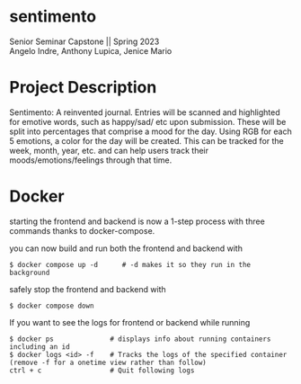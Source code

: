 # sentimento  
Senior Seminar Capstone || Spring 2023  
Angelo Indre, Anthony Lupica, Jenice Mario  
  
  
# Project Description
Sentimento: A reinvented journal. Entries will be scanned and highlighted for emotive words, such as happy/sad/ etc upon submission. These will be split into percentages that comprise a mood for the day. Using RGB for each 5 emotions, a color for the day will be created. This can be tracked for the week, month, year, etc. and can help users track their moods/emotions/feelings through that time. 

# Docker

starting the frontend and backend is now a 1-step process with three commands thanks to docker-compose.

you can now build and run both the frontend and backend with
```
$ docker compose up -d      # -d makes it so they run in the background
```
safely stop the frontend and backend with
```
$ docker compose down
```

If you want to see the logs for frontend or backend while running
```
$ docker ps              # displays info about running containers including an id
$ docker logs <id> -f    # Tracks the logs of the specified container (remove -f for a onetime view rather than follow)
ctrl + c                 # Quit following logs
```